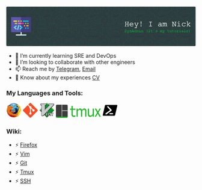 ![Header](./img/github-nickgud-header-image.png)

- 🌱 I’m currently learning SRE and DevOps
- 💞️ I’m looking to collaborate with other engineers
- 📫 Reach me by [Telegram](https://t.me/nickgud), [Email](mailto:goodnv@yandex.ru) 
- 📄 Know about my experiences [CV](https://cv.nickgud.ru/)

<!---

nickgud/nickgud is a ✨ special ✨ repository because its `README.md` (this file) appears on your GitHub profile.
You can click the Preview link to take a look at your changes.
--->

<h3 align="left">My Languages and Tools:</h3>
<p align="left">
   <a href="https://www.mozilla.org/" target="_blank"><img src="./img/firefox-original.svg" alt="firefox" width="40" height="40" /></a>
   <a href="https://git-scm.com/" target="_blank"><img src="./img/git-plain.svg" alt="git" width="40" height="40" /></a>
   <a href="https://www.vim.org/" target="_blank"><img src="./img/vim-original.svg" alt="vim" width="40" height="40" /></a>
   <a href="https://github.com/tmux/tmux/wiki/Getting-Started" target="_blank"><img src="./img/tmux-logo-medium.png" alt="tmux" width="120" height="35" /></a>
   <a href="https://mobaxterm.mobatek.net/" target="_blank"><img src="./img/ssh-clients.svg" alt="mobaxterm" width="40" height="40" /></a>
   </p>

   <h3 align="left">Wiki:</h3>  
   
- ⚡ [Firefox](browser/shortcuts_firefox.md)  
- ⚡ [Vim](vim/vim.md)  
- ⚡ [Git](git/git.md)  
- ⚡ [Tmux](tmux/tmux.md)  
- ⚡ [SSH](/SSH.md)  
